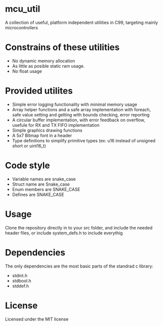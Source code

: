 # mcu_util
A collection of useful, platform independent utilities in C99, targeting mainly microcontrollers

# Constrains of these utilities
 - No dynamic memory allocation
 - As little as posible static ram usage.
 - No float usage

# Provided utilites
 - Simple error logging functionality with minimal memory usage
 - Array helper functions and a safe array implementation with foreach, safe value setting and getting with bounds checking, error reporting
 - A circular buffer implementation, with error feedback on overflow, usefule for RX and TX FIFO implementation
 - Simple graphics drawing functions
 - A 5x7 Bitmap font in a header
 - Type definitions to simplify primitive types (ex: u16 instead of unsigned short or uint16_t)
 
# Code style
 - Variable names are snake_case
 - Struct name are Snake_case
 - Enum members are SNAKE_CASE
 - Defines are SNAKE_CASE
 
# Usage
 Clone the repository directly in to your src folder, and include the needed header files, or include system_defs.h to include everythig
 
# Dependencies

 The only dependencies are the most basic parts of the standrad c library:
 
 - stdint.h
 - stdbool.h
 - stddef.h
	
# License
  Licensed under the MIT license